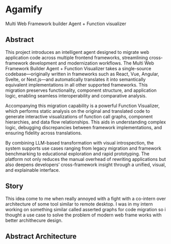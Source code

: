 # Agamify
Multi Web Framework builder Agent + Function visualizer

## Abstract
This project introduces an intelligent agent designed to migrate web application code across multiple frontend frameworks, streamlining cross-framework development and modernization workflows. The Multi Web Framework Builder Agent + Function Visualizer takes a single-source codebase—originally written in frameworks such as React, Vue, Angular, Svelte, or Next.js—and automatically translates it into semantically equivalent implementations in all other supported frameworks. This migration preserves functionality, component structure, and application logic, enabling seamless interoperability and comparative analysis.

Accompanying this migration capability is a powerful Function Visualizer, which performs static analysis on the original and translated code to generate interactive visualizations of function call graphs, component hierarchies, and data flow relationships. This aids in understanding complex logic, debugging discrepancies between framework implementations, and ensuring fidelity across translations.

By combining LLM-based transformation with visual introspection, the system supports use cases ranging from legacy migration and framework benchmarking to educational exploration and rapid prototyping. The platform not only reduces the manual overhead of rewriting applications but also deepens developers’ cross-framework insight through a unified, visual, and explainable interface.
## Story
This idea come to me when really annoyed with a fight with a co-intern over architecture of some tool similar to remote desktop. I was in my intern working on something similar called asserted graphs for code migration so i thought a use case to solve the problem of modern web frame works with better archithecure design.

## Abstract Architecture 

